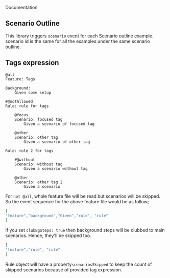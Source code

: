 Documentation

## Scenario Outline

This library triggers `scenario` event for each Scenario outline example. scenario id is the same for all the examples under the same scenario outline.


## Tags expression

```feature
@all
Feature: Tags

Background:
    Given some setup
    
#@notAllowed
Rule: rule for tags

    @focus
    Scenario: focused tag
        Given a scenario of focused tag
    
    @other
    Scenario: other tag
        Given a scenario of other tag

Rule: rule 2 for tags

    #@without
    Scenario: without tag
        Given a scenario without tag

    @other
    Scenario: other tag 2
        Given a scenario
```

For `not @all`, whole feature file will be read but scenarios will be skipped. So the event sequence for the above feature file would be as follow;

```json
[
"feature","background","Given","rule", "rule"
]
```

If you set `clubBgSteps: true` then background steps will be clubbed to main scenarios. Hence, they'll be skipped too.


```json
[
"feature","rule", "rule"
]
```

Rule object will have a property`scenariosSkipped` to keep the count of skipped scenarios because of provided tag expression.

